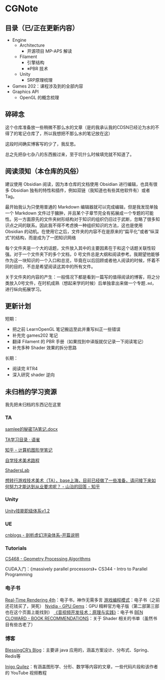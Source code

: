# CGNote

## 目录（已/正在更新内容）

- Engine
    - Architecture
        - 开源项目 MP-APS 解读
    - Filament
        - 引擎结构
        - ※PBR 技术
    - Unity
        - SRP原理梳理
- Games 202：课程涉及到的全部内容
- Graphics API
    - OpenGL 的概念梳理

## 碎碎念

这个仓库准备放一些稍微不那么水的文章（是的我承认我的CDSN已经沦为水的不得了的笔记仓库了，所以我想把不那么水的笔记放在这）

这段时间确实博客写的少了，我反思。

总之先把杂七杂八的东西搬过来，至于坑什么时候填完就不知道了。

## 阅读须知（本仓库的风俗）

建议使用 Obsidian 阅读，因为本仓库的文档使用 Obsidian 进行编辑，也具有很多 Obsidian 独有的特性和插件，例如双链（我知道也有些其他软件有）或者 Tag。

最开始我认为只使用普通的 Markdown 编辑器就可以完成编辑，但是我发现单独一个 Markdown 文件过于臃肿，并且某个子章节完全有拓展成一个专题的可能性。另一方面原先的文件夹树形结构对于知识的组织仍旧过于武断，忽略了很多知识点之间的联系。因此我不得不考虑换一种组织知识的方法，这也是使用 Obsidian 的动机。在使用它之后，文件夹的内容不在是原来的“扁平化”或者“纵深式”的结构，而是成为了一团知识网络

每个文件夹是一个大的话题，文件放入其中的主要因素在于和这个话题关联性较强。对于一个文件夹下的多个文档，0 号文件总是大纲和阅读参考。我期望他能够作为这一块知识的一个入口和总览，毕竟在以后回顾或者他人阅读的时候，怀着不同的目的，不总是希望阅读这其中的所有文件。

关于文件夹的内容的产生：一般情况下都是看到一篇写的值得阅读的博客，将之分类放入0号文件，在时机成熟（想起来学的时候）后单独拿出来做一个专题`.md`，进行纵向拓展学习。

## 更新计划

短期：

- 把之前 LearnOpenGL 笔记搬运至此并重写纠正一些错误
- 补充完 games202 笔记
- 翻译 Filament 的 PBR 手册（如果找到中译版就仅记录一下阅读笔记）
- 补充多种 Shader 效果的拆分思路

长期：

- 阅读完 RTR4
- 深入研究 shader 逆向
## 未归档的学习资源

我先把未归档的东西记在这里
### TA

[samlee的秘密TA笔记.docx](https://www.kdocs.cn/l/cbSqBT9pOXH5)

[TA学习目录 · 语雀](https://www.yuque.com/faded-1bfel/ohdnsq/znk7wv)

[知乎 - 计算机图形学笔记](https://zhuanlan.zhihu.com/p/613853684)

[自学技术美术路程](https://zhuanlan.zhihu.com/p/541765170)

[ShadersLab](http://shaderslab.com/)

[想转行游戏技术美术（TA），base上海，目前已经做了一些准备，请问接下来如何努力才能达到从业要求呢？ - 山治的回答 - 知乎](https://www.zhihu.com/question/515586039/answer/2356931883)

### Unity

[Unity技能职级体系v1.2](https://www.kdocs.cn/l/ckZwCkM9kIZf)

### UE

[cnblogs - 剖析虚幻渲染体系-开篇说明](https://www.cnblogs.com/timlly/p/13512787.html)
### Tutorials

[CS468 -  Geometry Processing Algorithms](http://graphics.stanford.edu/courses/cs468-12-spring/)

CUDA入门：《massively parallel processors》+ CS344 - Intro to Parallel Programming

### 电子书

[Real-Time Rendering 4th](https://www.wolai.com/fkGSwxLu2pjWD7kiBY1V7W)：电子书，神作无需多言
[游戏编程模式](https://gpp.tkchu.me/)：电子书（之前还花钱买了，哭死）
[Nvidia - GPU Gems](https://developer.nvidia.com/gpugems/gpugems/contributors)：GPU 精粹官方电子版（第二部第三部也在这个页面上能找到）
[《音视频开发技术：原理与实践》](https://arikanli.cyberfederal.io/)：电子书
[BEN CLOWARD - BOOK RECOMMENDATIONS](https://www.bencloward.com/resources_books.shtml)：关于 Shader 相关的书单（虽然书目有些古老了）

### 博客

[BlessingCR’s Blog](https://blessingcr.com/)：主要讲 java 应用的，涵盖方案设计、分布式、Spring、Redis等

[Inigo Quilez](https://iquilezles.org/)：有涵盖图形学、分形、数学等内容的文章，一些代码片段和该作者的 YouTube 视频教程